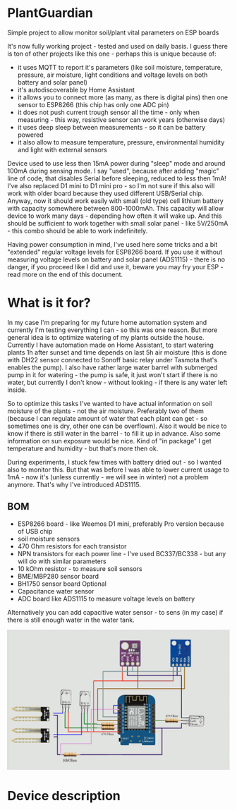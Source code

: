 # PlantGuardian
Simple project to allow monitor soil/plant vital parameters on ESP boards

It's now fully working project - tested and used on daily basis. I guess there is ton of other projects like this one - perhaps this is unique because of:
- it uses MQTT to report it's parameters (like soil moisture, temperature, pressure, air moisture, light conditions and voltage levels on both battery and solar panel)
- it's autodiscoverable by Home Assistant
- it allows you to connect more (as many, as there is digital pins) then one sensor to ESP8266 (this chip has only one ADC pin)
- it does not push current trough sensor all the time - only when measuring - this way, resistive sensor can work years (otherwise days)
- it uses deep sleep between measurements - so it can be battery powered
- it also allow to measure temperature, pressure, environmental humidity and light with external sensors

Device used to use less then 15mA power during "sleep" mode and around 100mA during sensing mode. I say "used", because after adding "magic" line of code, that disables Serial before sleeping, reduced to less then 1mA! I've also replaced D1 mini to D1 mini pro - so I'm not sure if this also will work with older board because they used different USB/Serial chip.
Anyway, now it should work easily with small (old type) cell lithium battery with capacity somewhere between 800-1000mAh. This capacity will allow device to work many days - depending how often it will wake up. And this should be sufficient to work together with small solar panel - like 5V/250mA - this combo should be able to work indefinitely.

Having power consumption in mind, I've used here some tricks and a bit "extended" regular voltage levels for ESP8266 board. If you use it without measuring voltage levels on battery and solar panel (ADS1115) - there is no danger, if you proceed like I did and use it, beware you may fry your ESP - read more on the end of this document.

# What is it for?

In my case I'm preparing for my future home automation system and currently I'm testing everything I can - so this was one reason. But more general idea is to optimize watering of my plants outside the house. Currently I have automation made on Home Assistant, to start watering plants 1h after sunset and time depends on last 5h air moisture (this is done with DH22 sensor connected to Sonoff basic relay under Tasmota that's enables the pump). I also have rather large water barrel with submerged pump in it for watering - the pump is safe, it just won't start if there is no water, but currently I don't know - without looking - if there is any water left inside.

So to optimize this tasks I've wanted to have actual information on soil moisture of the plants - not the air moisture. Preferably two of them (because I can regulate amount of water that each plant can get - so sometimes one is dry, other one can be overflown). Also it would be nice to know if there is still water in the barrel - to fill it up in advance. Also some information on sun exposure would be nice. Kind of "in package" I get temperature and humidity - but that's more then ok.

During experiments, I stuck few times with battery dried out - so I wanted also to monitor this. But that was before I was able to lower current usage to 1mA - now it's (unless currently - we will see in winter) not a problem anymore. That's why I've introduced ADS1115.


## BOM
- ESP8266 board - like Weemos D1 mini, preferably Pro version because of USB chip
- soil moisture sensors
- 470 Ohm resistors for each transistor
- NPN transistors for each power line - I've used BC337/BC338 - but any will do with similar parameters
- 10 kOhm resistor - to measure soil sensors
- BME/MBP280 sensor board
- BH1750 sensor board
Optional
- Capacitance water sensor
- ADC board like ADS1115 to measure voltage levels on battery

Alternatively you can add capacitive water sensor - to sens (in my case) if there is still enough water in the water tank. 

![PlantGuardian wiring](https://raw.githubusercontent.com/Saur0o0n/PlantGuardian/master/Documentation/PlantGuardian.png)

# Device description


